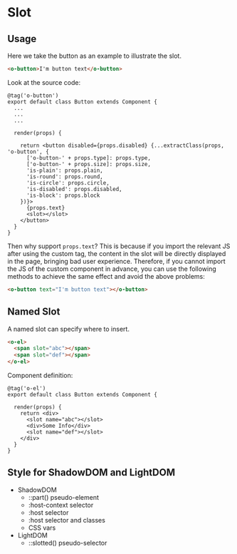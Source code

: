 # Slot 

## Usage

Here we take the button as an example to illustrate the slot.

```html
<o-button>I'm button text</o-button>
```

Look at the source code:

```tsx {19-19}
@tag('o-button')
export default class Button extends Component {
  ...
  ...
  ...
  
  render(props) {

    return <button disabled={props.disabled} {...extractClass(props, 'o-button', {
      ['o-button-' + props.type]: props.type,
      ['o-button-' + props.size]: props.size,
      'is-plain': props.plain,
      'is-round': props.round,
      'is-circle': props.circle,
      'is-disabled': props.disabled,
      'is-block': props.block
    })}>
      {props.text}
      <slot></slot>
    </button>
  }
}
```

Then why support `props.text`? This is because if you import the relevant JS after using the custom tag, the content in the slot will be directly displayed in the page, bringing bad user experience. Therefore, if you cannot import the JS of the custom component in advance, you can use the following methods to achieve the same effect and avoid the above problems:


```html
<o-button text="I'm button text"></o-button>
```

## Named Slot

A named slot can specify where to insert.

```html
<o-el>
  <span slot="abc"></span>
  <span slot="def"></span>
</o-el>
```

Component definition:


```tsx {6-6,8-8}
@tag('o-el')
export default class Button extends Component {
  
  render(props) {
    return <div>
      <slot name="abc"></slot>
      <div>Some Info</div>
      <slot name="def"></slot>
    </div>
  }
}
```

## Style for ShadowDOM and LightDOM

* ShadowDOM
  * ::part() pseudo-element
  * :host-context selector
  * :host selector
  * :host selector and classes
  * CSS vars
* LightDOM
  * ::slotted() pseudo-selector
